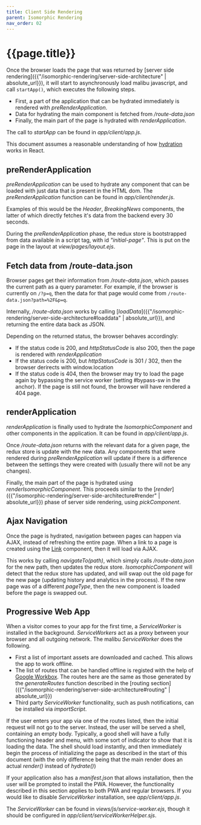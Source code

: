 ```yaml
---
title: Client Side Rendering
parent: Isomorphic Rendering
nav_order: 02
---
```


# {{page.title}}

Once the browser loads the page that was returned by [server side rendering]({{"/isomorphic-rendering/server-side-architecture" | absolute_url}}), it will start to asynchronously load malibu javascript, and call `startApp()`, which executes the following steps.

* First, a part of the application that can be hydrated immediately is rendered with *preRenderApplication*.
* Data for hydrating the main component is fetched from */route-data.json*
* Finally, the main part of the page is hydrated with *renderApplication*.

The call to *startApp* can be found in *app/client/app.js*.

This document assumes a reasonable understanding of how [hydration](https://reactjs.org/docs/react-dom.html#hydrate) works in React.

## preRenderApplication

*preRenderApplication* can be used to hydrate any component that can be loaded with just data that is present in the HTML dom. The *preRenderApplication* function can be found in *app/client/render.js*.

Examples of this would be the *Header*, *BreakingNews* components, the latter of which directly fetches it's data from the backend every 30 seconds.

During the *preRenderApplication* phase, the redux store is bootstrapped from data available in a script tag, with id *"initial-page"*. This is put on the page in the layout at *view/pages/layout.ejs*.

## Fetch data from /route-data.json

Browser pages get their information from */route-data.json*, which passes the current path as a query parameter. For example, if the browser is currently on `/?p=q`, then the data for that page would come from `/route-data.json?path=%2F&p=q`.

Internally, */route-data.json* works by calling [*loadData*]({{"/isomorphic-rendering/server-side-architecture#loaddata" | absolute_url}}), and returning the entire data back as JSON.

Depending on the returned status, the browser behaves accordingly:
* If the status code is 200, and *httpStatusCode* is also 200, then the page is rendered with *renderApplication*
* If the status code is 200, but *httpStatusCode* is 301 / 302, then the browser derirects with window.location
* If the status code is 404, then the browser may try to load the page again by bypassing the service worker (setting #bypass-sw in the anchor). If the page is still not found, the browser will have rendered a 404 page.

## renderApplication

*renderApplication* is finally used to hydrate the *IsomorphicComponent* and other components in the application. It can be found in *app/client/app.js*.

Once */route-data.json* returns with the relevant data for a given page, the redux store is update with the new data. Any components that were rendered during *preRenderApplication* will update if there is a difference between the settings they were created with (usually there will not be any changes).

Finally, the main part of the page is hydrated using *renderIsomorphicComponent*. This proceeds similar to the [*render*]({{"/isomorphic-rendering/server-side-architecture#render" | absolute_url}}) phase of server side rendering, using *pickComponent*.

## Ajax Navigation

Once the page is hydrated, navigation between pages can happen via AJAX, instead of refreshing the entire page. When a link to a page is created using the [Link](https://developers.quintype.com/quintype-node-components/Link.html) component, then it will load via AJAX.

This works by calling *navigateTo(path)*, which simply calls */route-data.json* for the new path, then updates the redux store. *IsomorphicComponent* will detect that the redux store has updated, and will swap out the old page for the new page (updating history and analytics in the process). If the new page was of a different *pageType*, then the new component is loaded before the page is swapped out.

## Progressive Web App

When a visitor comes to your app for the first time, a *ServiceWorker* is installed in the background. *ServiceWorkers* act as a proxy between your browser and all outgoing network. The malibu *ServiceWorker* does the following.
* First a list of important assets are downloaded and cached. This allows the app to work offline.
* The list of routes that can be handled offline is registed with the help of [Google Workbox](https://developers.google.com/web/tools/workbox). The routes here are the same as those generated by the *generateRoutes* function described in the [routing section]({{"/isomorphic-rendering/server-side-architecture#routing" | absolute_url}})
* Third party *ServiceWorker* functionality, such as push notifications, can be installed via *importScript*.

If the user enters your app via one of the routes listed, then the initial request will not go to the server. Instead, the user will be served a shell, containing an empty body. Typically, a good shell will have a fully functioning header and menu, with some sort of indicator to show that it is loading the data. The shell should load instantly, and then immediately begin the process of initializing the page as described in the start of this document (with the only difference being that the main render does an actual *render()* instead of *hydrate()*)

If your application also has a *manifest.json* that allows installation, then the user will be prompted to install the PWA. However, the functionality described in this section applies to both PWA and regular browsers. If you would like to disable *ServiceWorker* installation, see *app/client/app.js*.

The *ServiceWorker* can be found in *views/js/service-worker.ejs*, though it should be configured in *app/client/serviceWorkerHelper.sjs*.
